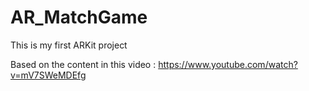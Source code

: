 # AR_MatchGame

This is my first ARKit project

Based on the content in this video : https://www.youtube.com/watch?v=mV7SWeMDEfg
